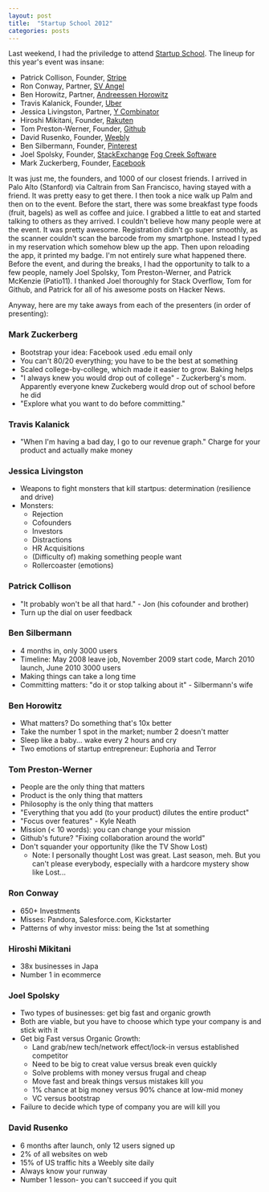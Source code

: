 ```yaml
---
layout: post
title:  "Startup School 2012"
categories: posts
---
```

Last weekend, I had the priviledge to attend [Startup School](http://startupschool.org/). The lineup for this year's event was insane:

* Patrick Collison, Founder, [Stripe](https://stripe.com)
* Ron Conway, Partner, [SV Angel](http://svangel.com)
* Ben Horowitz, Partner, [Andreessen Horowitz](http://a16z.com)
* Travis Kalanick, Founder, [Uber](https://www.uber.com)
* Jessica Livingston, Partner, [Y Combinator](http://ycombinator.com)
* Hiroshi Mikitani, Founder, [Rakuten](http://global.rakuten.com/en/)
* Tom Preston-Werner, Founder, [Github](http://github.com)
* David Rusenko, Founder, [Weebly](http://www.weebly.com)
* Ben Silbermann, Founder, [Pinterest](http://pinterest.com)
* Joel Spolsky, Founder, [StackExchange](http://stackexchange.com) [Fog Creek Software](http://www.fogcreek.com)
* Mark Zuckerberg, Founder, [Facebook](http://facebook.com)

It was just me, the founders, and 1000 of our closest friends. I arrived in Palo Alto (Stanford) via Caltrain from San Francisco, having stayed with a friend. It was pretty easy to get there. I then took a nice walk up Palm and then on to the event. Before the start, there was some breakfast type foods (fruit, bagels) as well as coffee and juice. I grabbed a little to eat and started talking to others as they arrived. I couldn't believe how many people were at the event. It was pretty awesome. Registration didn't go super smoothly, as the scanner couldn't scan the barcode from my smartphone. Instead I typed in my reservation which somehow blew up the app. Then upon reloading the app, it printed my badge. I'm not entirely sure what happened there. Before the event, and during the breaks, I had the opportunity to talk to a few people, namely Joel Spolsky, Tom Preston-Werner, and Patrick McKenzie (Patio11). I thanked Joel thoroughly for Stack Overflow, Tom for Github, and Patrick for all of his awesome posts on Hacker News.

Anyway, here are my take aways from each of the presenters (in order of presenting):

### Mark Zuckerberg

* Bootstrap your idea: Facebook used .edu email only
* You can't 80/20 everything; you have to be the best at something
* Scaled college-by-college, which made it easier to grow. Baking helps
* "I always knew you would drop out of college" - Zuckerberg's mom. Apparently everyone knew Zuckeberg would drop out of school before he did
* "Explore what you want to do before committing."

### Travis Kalanick

* "When I'm having a bad day, I go to our revenue graph." Charge for your product and actually make money

### Jessica Livingston

* Weapons to fight monsters that kill startpus: determination (resilience and drive)
* Monsters:
  * Rejection
  * Cofounders
  * Investors
  * Distractions
  * HR Acquisitions
  * (Difficulty of) making something people want
  * Rollercoaster (emotions)

### Patrick Collison

* "It probably won't be all that hard." - Jon (his cofounder and brother)
* Turn up the dial on user feedback

### Ben Silbermann

* 4 months in, only 3000 users
* Timeline: May 2008 leave job, November 2009 start code, March 2010 launch, June 2010 3000 users
* Making things can take a long time
* Committing matters: "do it or stop talking about it" - Silbermann's wife

### Ben Horowitz

* What matters? Do something that's 10x better
* Take the number 1 spot in the market; number 2 doesn't matter
* Sleep like a baby... wake every 2 hours and cry
* Two emotions of startup entrepreneur: Euphoria and Terror

### Tom Preston-Werner

* People are the only thing that matters
* Product is the only thing that matters
* Philosophy is the only thing that matters
* "Everything that you add (to your product) dilutes the entire product"
* "Focus over features" - Kyle Neath
* Mission (< 10 words): you can change your mission
* Github's future? "Fixing collaboration around the world"
* Don't squander your opportunity (like the TV Show Lost)
  * Note: I personally thought Lost was great. Last season, meh. But you can't please everybody, especially with a hardcore mystery show like Lost...

### Ron Conway

* 650+ Investments
* Misses: Pandora, Salesforce.com, Kickstarter
* Patterns of why investor miss: being the 1st at something

### Hiroshi Mikitani

* 38x businesses in Japa
* Number 1 in ecommerce

### Joel Spolsky

* Two types of businesses: get big fast and organic growth
* Both are viable, but you have to choose which type your company is and stick with it
* Get big Fast versus Organic Growth:
  * Land grab/new tech/network effect/lock-in versus established competitor
  * Need to be big to creat value versus break even quickly
  * Solve problems with money versus frugal and cheap
  * Move fast and break things versus mistakes kill you
  * 1% chance at big money versus 90% chance at low-mid money
  * VC versus bootstrap
* Failure to decide which type of company you are will kill you

### David Rusenko

* 6 months after launch, only 12 users signed up
* 2% of all websites on web
* 15% of US traffic hits a Weebly site daily
* Always know your runway
* Number 1 lesson- you can't succeed if you quit
